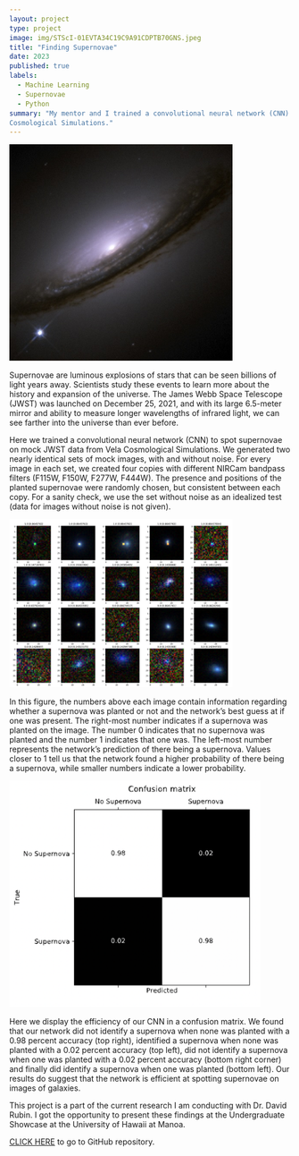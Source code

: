 ```yaml
---
layout: project
type: project
image: img/STScI-01EVTA34C19C9A91CDPTB70GNS.jpeg
title: "Finding Supernovae"
date: 2023
published: true
labels:
  - Machine Learning
  - Supernovae
  - Python
summary: "My mentor and I trained a convolutional neural network (CNN) to spot supernovae on mock JWST data from Vela
Cosmological Simulations."
---
```

<img class="text-center p-4" width="400px" src="../img/STScI-01EVTA34C19C9A91CDPTB70GNS.jpeg">

Supernovae are luminous explosions of stars that can be seen billions of light years away.
Scientists study these events to learn more about the history and expansion of the universe.
The James Webb Space Telescope (JWST) was launched on December 25, 2021, and with its large 6.5-meter
mirror and ability to measure longer wavelengths of infrared light, we can see farther into the universe
than ever before.

Here we trained a convolutional neural network (CNN) to spot supernovae on mock JWST data from Vela Cosmological
Simulations. We generated two nearly identical sets of mock images, with and without noise. For every image in
each set, we created four copies with different NIRCam bandpass filters (F115W, F150W, F277W, F444W).
The presence and positions of the planted supernovae were randomly chosen, but consistent between each copy.
For a sanity check, we use the set without noise as an idealized test (data for images without noise is not given).

<img class="text-center p-4" width="400px" src="../img/Screen Shot 2023-04-30 at 11.56.28 AM.png">


In this figure, the numbers above each image contain information regarding whether a supernova was planted or not and the network’s best guess at if one was present. The right-most number indicates if a supernova was planted on the image. The number 0 indicates that no supernova was planted and the number 1 indicates that one was. The left-most number represents the network’s prediction of there being a supernova. Values closer to 1 tell us that the network found a higher probability of there being a supernova, while smaller numbers indicate a lower probability.

<img class="text-center p-4" width="450px" src="../img/Screen Shot 2023-08-27 at 6.57.19 PM.png">


Here we display the efficiency of our CNN in a confusion matrix. We found that our network did not identify a supernova when none was planted with a 0.98 percent accuracy (top right), identified a supernova when none was planted with a 0.02 percent accuracy (top left), did not identify a supernova when one was planted with a 0.02 percent accuracy (bottom right corner) and finally did identify a supernova when one was planted (bottom left). Our results do suggest that the network is efficient at spotting supernovae on images of galaxies.

This project is a part of the current research I am conducting with Dr. David Rubin. I got the opportunity to present these findings at the Undergraduate Showcase at the University of Hawaii at Manoa. 


[CLICK HERE](https://github.com/tatumumi/JWST_Machine_Learning) to go to GitHub repository. 
